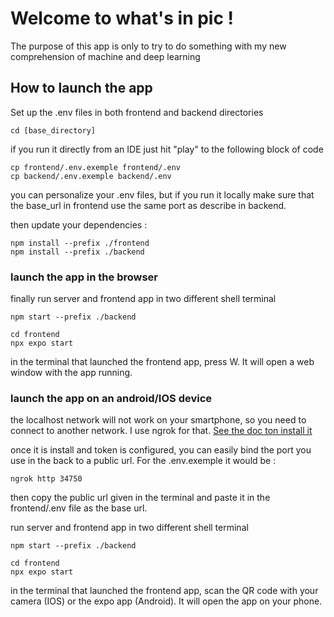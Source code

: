 # Welcome to what's in pic !

The purpose of this app is only to try to do something with my new comprehension of machine and deep learning

## How to launch the app

Set up the .env files in both frontend and backend directories

`cd [base_directory]`

if you run it directly from an IDE just hit "play" to the following block of code

```shell
cp frontend/.env.exemple frontend/.env
cp backend/.env.exemple backend/.env
```

you can personalize your .env files, but if you run it locally make sure that the base_url in frontend use the same port as describe in backend.

then update your dependencies :

```shell
npm install --prefix ./frontend
npm install --prefix ./backend
```
### launch the app in the browser

finally run server and frontend app in two different shell terminal

```shell
npm start --prefix ./backend
```
```shell
cd frontend
npx expo start
```

in the terminal that launched the frontend app, press W. It will open a web window with the app running.

### launch the app on an android/IOS device

the localhost network will not work on your smartphone, so you need to connect to another network. 
I use ngrok for that. [See the doc ton install it](https://dashboard.ngrok.com/get-started/setup/linux)

once it is install and token is configured, you can easily bind the port you use in the back to a public url. For the .env.exemple it would be :
```shell
ngrok http 34750
```

then copy the public url given in the terminal and paste it in the frontend/.env file as the base url.

run server and frontend app in two different shell terminal

```shell
npm start --prefix ./backend
```
```shell
cd frontend
npx expo start
```

in the terminal that launched the frontend app, scan the QR code with your camera (IOS) or the expo app (Android). It will open the app on your phone.